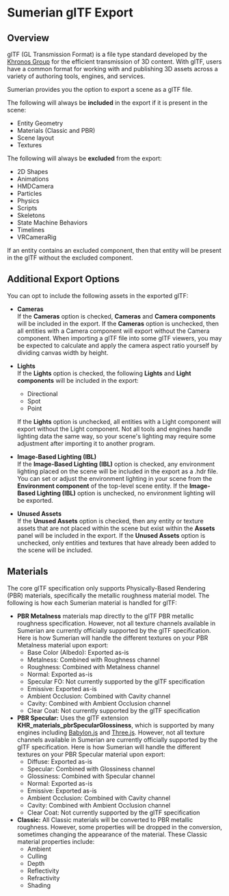 # Sumerian glTF Export

## Overview
glTF (GL Transmission Format) is a file type standard developed by the [Khronos Group](https://www.khronos.org/gltf/) for the efficient transmission of 3D content. With glTF, users have a common format for working with and publishing 3D assets across a variety of authoring tools, engines, and services.

Sumerian provides you the option to export a scene as a glTF file.

The following will always be **included** in the export if it is present in the scene:
* Entity Geometry
* Materials (Classic and PBR)
* Scene layout
* Textures

The following will always be **excluded** from the export:
* 2D Shapes
* Animations
* HMDCamera
* Particles
* Physics
* Scripts
* Skeletons
* State Machine Behaviors
* Timelines
* VRCameraRig

If an entity contains an excluded component, then that entity will be present in the glTF without the excluded component.

## Additional Export Options

You can opt to include the following assets in the exported glTF:

* **Cameras**  
If the **Cameras** option is checked, **Cameras** and **Camera components** will be included in the export. If the **Cameras** option is unchecked, then all entities with a Camera component will export without the Camera component. When importing a glTF file into some glTF viewers, you may be expected to calculate and apply the camera aspect ratio yourself by dividing canvas width by height.
* **Lights**  
If the **Lights** option is checked, the following **Lights** and **Light components** will be included in the export:
     * Directional
     * Spot
     * Point  

   If the **Lights** option is unchecked, all entities with a Light component will export without the Light component. Not all tools and engines handle lighting data the same way, so your scene's lighting may require some adjustment after importing it to another program.
* **Image-Based Lighting (IBL)**  
If the **Image-Based Lighting (IBL)** option is checked, any environment lighting placed on the scene will be included in the export as a .hdr file. You can set or adjust the environment lighting in your scene from the **Environment component** of the top-level scene entity. If the **Image-Based Lighting (IBL)** option is unchecked, no environment lighting will be exported.
* **Unused Assets**  
If the **Unused Assets** option is checked, then any entity or texture assets that are not placed within the scene but exist within the **Assets** panel will be included in the export. If the **Unused Assets** option is unchecked, only entities and textures that have already been added to the scene will be included.

## Materials

The core glTF specification only supports Physically-Based Rendering (PBR) materials, specifically the metallic roughness material model. The following is how each Sumerian material is handled for glTF:

* **PBR Metalness** materials map directly to the glTF PBR metallic roughness specification. However, not all texture channels available in Sumerian are currently officially supported by the glTF specification. Here is how Sumerian will handle the different textures on your PBR Metalness material upon export:
     * Base Color (Albedo): Exported as-is
     * Metalness: Combined with Roughness channel
     * Roughness: Combined with Metalness channel
     * Normal: Exported as-is
     * Specular FO: Not currently supported by the glTF specification
     * Emissive: Exported as-is
     * Ambient Occlusion: Combined with Cavity channel
     * Cavity: Combined with Ambient Occlusion channel
     * Clear Coat: Not currently supported by the glTF specification
* **PBR Specular:** Uses the glTF extension **KHR_materials_pbrSpecularGlossiness**, which is supported by many engines including [Babylon.js](https://www.babylonjs.com) and [Three.js](https://threejs.org). However, not all texture channels available in Sumerian are currently officially supported by the glTF specification. Here is how Sumerian will handle the different textures on your PBR Specular material upon export:
     * Diffuse: Exported as-is
     * Specular: Combined with Glossiness channel
     * Glossiness: Combined with Specular channel
     * Normal: Exported as-is
     * Emissive: Exported as-is
     * Ambient Occlusion: Combined with Cavity channel
     * Cavity: Combined with Ambient Occlusion channel
     * Clear Coat: Not currently supported by the glTF specification
* **Classic:** All Classic materials will be converted to PBR metallic roughness. However, some properties will be dropped in the conversion, sometimes changing the appearance of the material. These Classic material properties include:
     * Ambient
     * Culling
     * Depth
     * Reflectivity
     * Refractivity
     * Shading

